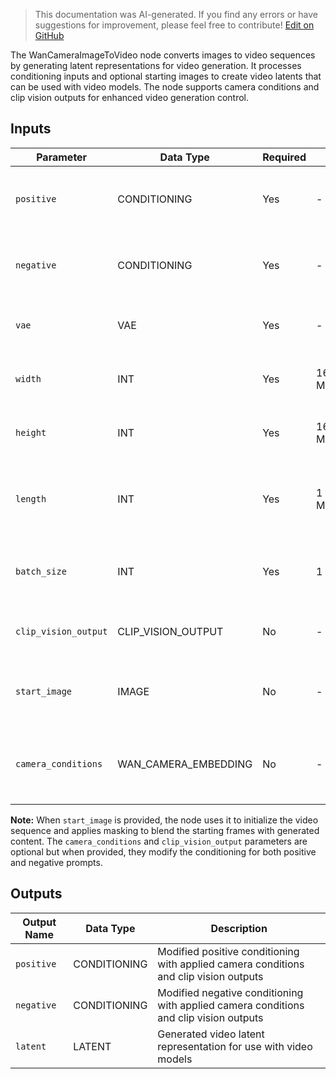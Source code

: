 > This documentation was AI-generated. If you find any errors or have suggestions for improvement, please feel free to contribute! [Edit on GitHub](https://github.com/Comfy-Org/embedded-docs/blob/main/comfyui_embedded_docs/docs/WanCameraImageToVideo/en.md)

The WanCameraImageToVideo node converts images to video sequences by generating latent representations for video generation. It processes conditioning inputs and optional starting images to create video latents that can be used with video models. The node supports camera conditions and clip vision outputs for enhanced video generation control.

## Inputs

| Parameter | Data Type | Required | Range | Description |
|-----------|-----------|----------|-------|-------------|
| `positive` | CONDITIONING | Yes | - | Positive conditioning prompts for video generation |
| `negative` | CONDITIONING | Yes | - | Negative conditioning prompts to avoid in video generation |
| `vae` | VAE | Yes | - | VAE model for encoding images to latent space |
| `width` | INT | Yes | 16 to MAX_RESOLUTION | Output video width in pixels (default: 832, step: 16) |
| `height` | INT | Yes | 16 to MAX_RESOLUTION | Output video height in pixels (default: 480, step: 16) |
| `length` | INT | Yes | 1 to MAX_RESOLUTION | Number of frames in the video sequence (default: 81, step: 4) |
| `batch_size` | INT | Yes | 1 to 4096 | Number of videos to generate simultaneously (default: 1) |
| `clip_vision_output` | CLIP_VISION_OUTPUT | No | - | Optional CLIP vision output for additional conditioning |
| `start_image` | IMAGE | No | - | Optional starting image to initialize the video sequence |
| `camera_conditions` | WAN_CAMERA_EMBEDDING | No | - | Optional camera embedding conditions for video generation |

**Note:** When `start_image` is provided, the node uses it to initialize the video sequence and applies masking to blend the starting frames with generated content. The `camera_conditions` and `clip_vision_output` parameters are optional but when provided, they modify the conditioning for both positive and negative prompts.

## Outputs

| Output Name | Data Type | Description |
|-------------|-----------|-------------|
| `positive` | CONDITIONING | Modified positive conditioning with applied camera conditions and clip vision outputs |
| `negative` | CONDITIONING | Modified negative conditioning with applied camera conditions and clip vision outputs |
| `latent` | LATENT | Generated video latent representation for use with video models |
